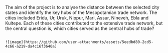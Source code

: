 The aim of the project is to analyse the distance between the selected city states and identify the key hubs of the Mesopotamian trade network. The cities included Eridu, Ur, Uruk, Nippur, Mari, Assur, Nineveh, Ebla and Kultepe. Each of these cities contributed to the extensive trade network, but the central question is, which cities served as the central hubs of trade? 

                                                                           ![image](https://github.com/user-attachments/assets/5eedbd80-2cd5-4c66-a219-da4c16f3640a)
